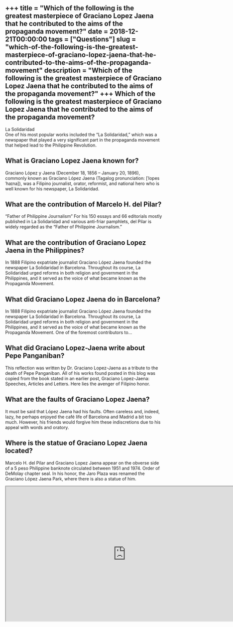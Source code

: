 +++
title = "Which of the following is the greatest masterpiece of Graciano Lopez Jaena that he contributed to the aims of the propaganda movement?"
date = 2018-12-21T00:00:00
tags = ["Questions"]
slug = "which-of-the-following-is-the-greatest-masterpiece-of-graciano-lopez-jaena-that-he-contributed-to-the-aims-of-the-propaganda-movement"
description = "Which of the following is the greatest masterpiece of Graciano Lopez Jaena that he contributed to the aims of the propaganda movement?"
+++
Which of the following is the greatest masterpiece of Graciano Lopez Jaena that he contributed to the aims of the propaganda movement?
--------------------------------------------------------------------------------------------------------------------------------------

La Solidaridad  
One of his most popular works included the “La Solidaridad,” which was a newspaper that played a very significant part in the propaganda movement that helped lead to the Philippine Revolution.

What is Graciano Lopez Jaena known for?
---------------------------------------

Graciano López y Jaena (December 18, 1856 – January 20, 1896), commonly known as Graciano López Jaena (Tagalog pronunciation: \[ˈlopes ˈhaɪna\]), was a Filipino journalist, orator, reformist, and national hero who is well known for his newspaper, La Solidaridad.

What are the contribution of Marcelo H. del Pilar?
--------------------------------------------------

“Father of Philippine Journalism” For his 150 essays and 66 editorials mostly published in La Solidaridad and various anti-friar pamphlets, del Pilar is widely regarded as the “Father of Philippine Journalism.”

What are the contribution of Graciano Lopez Jaena in the Philippines?
---------------------------------------------------------------------

In 1888 Filipino expatriate journalist Graciano López Jaena founded the newspaper La Solidaridad in Barcelona. Throughout its course, La Solidaridad urged reforms in both religion and government in the Philippines, and it served as the voice of what became known as the Propaganda Movement.

What did Graciano Lopez Jaena do in Barcelona?
----------------------------------------------

In 1888 Filipino expatriate journalist Graciano López Jaena founded the newspaper La Solidaridad in Barcelona. Throughout its course, La Solidaridad urged reforms in both religion and government in the Philippines, and it served as the voice of what became known as the Propaganda Movement. One of the foremost contributors to…

What did Graciano Lopez-Jaena write about Pepe Panganiban?
----------------------------------------------------------

This reflection was written by Dr. Graciano Lopez-Jaena as a tribute to the death of Pepe Panganiban. All of his works found posted in this blog was copied from the book stated in an earlier post, Graciano Lopez-Jaena: Speeches, Articles and Letters. Here lies the avenger of Filipino honor.

What are the faults of Graciano Lopez Jaena?
--------------------------------------------

It must be said that López Jaena had his faults. Often careless and, indeed, lazy, he perhaps enjoyed the café life of Barcelona and Madrid a bit too much. However, his friends would forgive him these indiscretions due to his appeal with words and oratory.

Where is the statue of Graciano Lopez Jaena located?
----------------------------------------------------

Marcelo H. del Pilar and Graciano Lopez Jaena appear on the obverse side of a 5 peso Philippine banknote circulated between 1951 and 1974. Order of DeMolay chapter seal. In his honor, the Jaro Plaza was renamed the Graciano López Jaena Park, where there is also a statue of him.

<iframe allow="accelerometer; autoplay; clipboard-write; encrypted-media; gyroscope; picture-in-picture" allowfullscreen="" class="__youtube_prefs__  epyt-is-override  no-lazyload" data-no-lazy="1" data-origheight="433" data-origwidth="770" data-skipgform_ajax_framebjll="" height="433" id="_ytid_73569" loading="lazy" src="https://www.youtube.com/embed/uZJEKzvZmFo?enablejsapi=1&autoplay=0&cc_load_policy=0&cc_lang_pref=&iv_load_policy=1&loop=0&modestbranding=0&rel=1&fs=1&playsinline=0&autohide=2&theme=dark&color=red&controls=1&" title="YouTube player" width="770"></iframe>